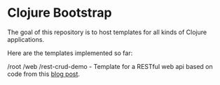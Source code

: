 # Clojure Bootstrap

The goal of this repository is to host templates for all kinds of Clojure applications.

Here are the templates implemented so far:

/root
  /web
    /rest-crud-demo - Template for a RESTful web api based on code from this [blog post](https://www.codementor.io/@tamizhvendan/developing-restful-apis-in-clojure-using-compojure-api-and-toucan-part-1-oc6yzsigc).
